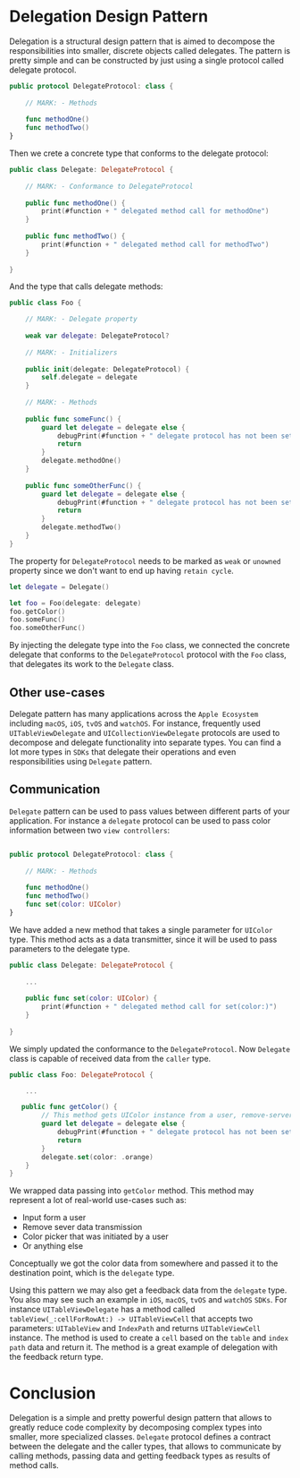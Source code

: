 # Delegation Design Pattern
Delegation is a structural design pattern that is aimed to decompose the responsibilities into smaller, discrete objects called delegates. The pattern is pretty simple and can be constructed by just using a single protocol called delegate protocol.

```swift
public protocol DelegateProtocol: class {
    
    // MARK: - Methods
    
    func methodOne()
    func methodTwo()
}
```
Then we crete a concrete type that conforms to the delegate protocol:

```swift
public class Delegate: DelegateProtocol {
    
    // MARK: - Conformance to DelegateProtocol
    
    public func methodOne() {
        print(#function + " delegated method call for methodOne")
    }
    
    public func methodTwo() {
        print(#function + " delegated method call for methodTwo")
    }
    
}
```

And the type that calls delegate methods:

```swift
public class Foo {

    // MARK: - Delegate property
    
    weak var delegate: DelegateProtocol?
    
    // MARK: - Initializers
    
    public init(delegate: DelegateProtocol) {
        self.delegate = delegate
    }
    
    // MARK: - Methods
    
    public func someFunc() {
        guard let delegate = delegate else {
            debugPrint(#function + " delegate protocol has not been set, the method will be aborted")
            return
        }
        delegate.methodOne()
    }
    
    public func someOtherFunc() {
        guard let delegate = delegate else {
            debugPrint(#function + " delegate protocol has not been set, the method will be aborted")
            return
        }
        delegate.methodTwo()
    }
}

```

The property for `DelegateProtocol` needs to be marked as `weak` or `unowned` property since we don't want to end up having `retain cycle`. 

```swift
let delegate = Delegate()

let foo = Foo(delegate: delegate)
foo.getColor()
foo.someFunc()
foo.someOtherFunc()
```
By injecting the delegate type into the `Foo` class, we connected the concrete delegate that conforms to the `DelegateProtocol` protocol with the `Foo` class, that delegates its work to the `Delegate` class. 


## Other use-cases
Delegate pattern has many applications across the `Apple Ecosystem` including `macOS`, `iOS`, `tvOS` and `watchOS`. For instance, frequently used `UITableViewDelegate` and `UICollectionViewDelegate` protocols are used to decompose and delegate functionality into separate types. You can find a lot more types in `SDKs` that delegate their operations and even responsibilities using `Delegate` pattern. 

## Communication 
`Delegate` pattern can be used to pass values between different parts of your application. For instance a `delegate` protocol can be used to pass color information between two `view controllers`:

```swift

public protocol DelegateProtocol: class {
    
    // MARK: - Methods
    
    func methodOne()
    func methodTwo()
    func set(color: UIColor)
}
``` 
We have added a new method that takes a single parameter for `UIColor` type. This method acts as a data transmitter, since it will be used to pass parameters to the delegate type.

```swift
public class Delegate: DelegateProtocol {
   
    ... 
    
    public func set(color: UIColor) {
        print(#function + " delegated method call for set(color:)")
    }
    
}
```

We simply updated the conformance to the `DelegateProtocol`. Now `Delegate` class is capable of received data from the `caller` type. 

```swift
public class Foo: DelegateProtocol {

	...

   public func getColor() {
        // This method gets UIColor instance from a user, remove-server, color picker or anywhere else and passes it to the delegate type that need that color in order to perform its tasks
        guard let delegate = delegate else {
            debugPrint(#function + " delegate protocol has not been set, the method will be aborted")
            return
        }
        delegate.set(color: .orange)
    }
}
```

We wrapped data passing into `getColor` method. This method may represent a lot of real-world use-cases such as: 

- Input form a user
- Remove sever data transmission
- Color picker that was initiated by a user
- Or anything else

Conceptually we got the color data from somewhere and passed it to the destination point, which is the `delegate` type. 

Using this pattern we may also get a feedback data from the `delegate` type. You also may see such an example in `iOS`, `macOS`, `tvOS` and `watchOS` `SDKs`. For instance `UITableViewDelegate` has a method called `tableView(_:cellForRowAt:) -> UITableViewCell` that accepts two parameters: `UITableView` and `IndexPath` and returns `UITableViewCell` instance. The method is used to create a `cell` based on the `table` and `index path` data and return it. The method is a great example of delegation with the feedback return type. 

# Conclusion 
Delegation is a simple and pretty powerful design pattern that allows to greatly reduce code complexity by decomposing complex types into smaller, more specialized classes. `Delegate` protocol defines a contract between the delegate and the caller types, that allows to communicate by calling methods, passing data and getting feedback types as results of method calls. 

